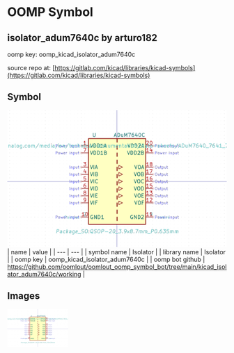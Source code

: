 # OOMP Symbol  
## isolator_adum7640c  by arturo182  
  
oomp key: oomp_kicad_isolator_adum7640c  
  
source repo at: [https://gitlab.com/kicad/libraries/kicad-symbols](https://gitlab.com/kicad/libraries/kicad-symbols)  
## Symbol  
  
[![working.png](working_600.png)](working.png)  
| name | value | 
| --- | --- | 
| symbol name | Isolator | 
| library name | Isolator | 
| oomp key | oomp_kicad_isolator_adum7640c | 
| oomp bot github | https://github.com/oomlout/oomlout_oomp_symbol_bot/tree/main/kicad_isolator_adum7640c/working | 
## Images  
  
[![working.png](working_140.png)](working.png)  
